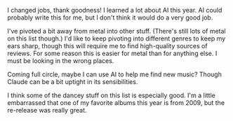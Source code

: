 I changed jobs, thank goodness! I learned a lot about AI this year. AI could
probably write this for me, but I don't think it would do a very good job.

I've pivoted a bit away from metal into other stuff. (There's still lots of
metal on this list though.) I'd like to keep pivoting into different
genres to keep my ears sharp, though this will require me
to find high-quality sources of reviews. For some reason this is
easier for metal than for anything else. I must be looking in the wrong
places.

Coming full circle, maybe I can use AI to help me find new music?
Though Claude can be a bit uptight in its sensibilities.

I think some of the dancey stuff on this list is especially good. I'm a
little embarrassed that one of my favorite albums this year is from 2009,
but the re-release was really great.
